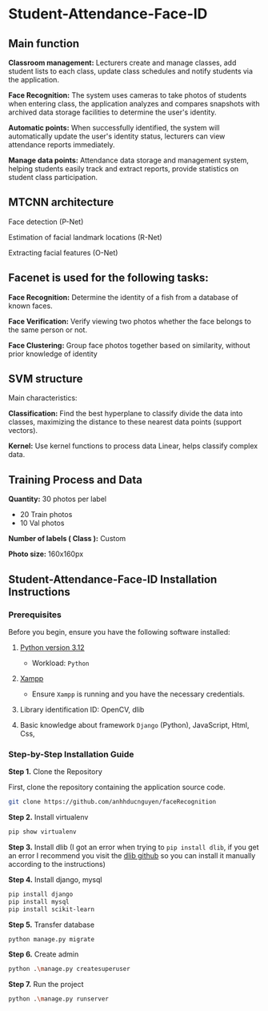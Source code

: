 # Student-Attendance-Face-ID

## Main function


**Classroom management:** Lecturers create and manage classes, add student lists to each class, update class schedules and notify students via the application.

**Face Recognition:** The system uses cameras to take photos of students when entering class, the application analyzes and compares snapshots with archived data storage facilities to determine the user's identity.

**Automatic points:** When successfully identified, the system will automatically update the user's identity status, lecturers can view attendance reports immediately.

**Manage data points:** Attendance data storage and management system, helping students easily track and extract reports, provide statistics on student class participation.

## MTCNN architecture

Face detection (P-Net)

Estimation of facial landmark locations (R-Net)

Extracting facial features (O-Net)

## Facenet is used for the following tasks:

**Face Recognition:** Determine the identity of a fish from a database of known faces.

**Face Verification:** Verify viewing two photos whether the face belongs to the same person or not.

**Face Clustering:** Group face photos together based on similarity, without prior knowledge of identity

## SVM structure

Main characteristics:

**Classification:** Find the best hyperplane to classify divide the data into classes, maximizing the distance to these nearest data points (support vectors).

**Kernel:** Use kernel functions to process data Linear, helps classify complex data.

## Training Process and Data

**Quantity:** 30 photos per label
- 20 Train photos
- 10 Val photos

**Number of labels ( Class ):** Custom

**Photo size:** 160x160px

## Student-Attendance-Face-ID Installation Instructions

### Prerequisites
Before you begin, ensure you have the following software installed:

1. [Python version 3.12](https://www.python.org/)
   - Workload: `Python`
2. [Xampp](https://www.apachefriends.org/download.html)
   - Ensure `Xampp` is running and you have the necessary credentials.
     
3. Library identification ID: OpenCV, dlib
   
4. Basic knowledge about framework `Django` (Python), JavaScript, Html, Css, 
  
### Step-by-Step Installation Guide

**Step 1.** Clone the Repository

   First, clone the repository containing the application source code.

   ```bash
   git clone https://github.com/anhhducnguyen/faceRecognition
   ```
 
**Step 2.** Install virtualenv
 ```bash
 pip show virtualenv
 ```

**Step 3.** Install dlib (I got an error when trying to `pip install dlib`, if you get an error I recommend you visit the [dlib github](https://github.com/z-mahmud22/Dlib_Windows_Python3.x) so you can install it manually according to the instructions)

**Step 4.** Install django, mysql
 ```bash
 pip install django
pip install mysql
pip install scikit-learn
 ```

**Step 5.** Transfer database
```bash
python manage.py migrate
```

**Step 6.** Create admin
```bash
python .\manage.py createsuperuser
```

**Step 7.** Run the project
 ```bash
python .\manage.py runserver
 ```


